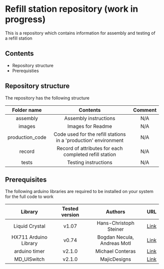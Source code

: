 #  Refill station repository (work in progress)

This is a repository which contains information for assembly and testing of a refill station

## Contents

* Repository structure
* Prerequisties

## Repository structure
The repository has the following structure

| Folder name        | Contents           | Comment  |
| :-----------: |:-------------:| :----:|
| assembly     | Assembly instructions      |   N/A |
| images | Images for Readme      |    N/A |
| production_code | Code used for the refill stations in a 'production' environment   |    N/A |
| record | Record of attributes for each completed refill station      |    N/A |
| tests      | Testing instructions | N/A |

## Prerequisites
The following arduino libraries are required to be installed on your system for the full code to work

| Library       | Tested version    | Authors       | URL  |
| :-----------: |:-------------:| :----:| :----:|
| Liquid Crystal      | v1.07 | Hans-Christoph Steiner| [Link](https://github.com/arduino-libraries/LiquidCrystal) |
| HX711 Arduino Library     | v0.74 | Bogdan Necula, Andreas Motl    |  [Link](https://github.com/bogde/HX711) |
| arduino timer   | v2.1.0 | Michael Conteras |  [Link](https://github.com/contrem/arduino-timer) |
| MD_UISwitch  | v2.1.0 | MajicDesigns|  [Link](https://github.com/MajicDesigns/MD_UISwitch) |

[//]: # (This is the right format for a comment)